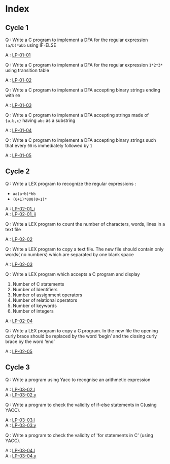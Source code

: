 # Index

## Cycle 1

Q : Write a C program to implement a DFA for the regular expression `(a/b)*abb`
using IF-ELSE

A : [LP-01-01](./Cycle%201/LP_01_01.c)

Q : Write a C program to implement a DFA for the regular expression `1*2*3*` using
transition table

A : [LP-01-02](./Cycle%201/LP_01_02.c)

Q : Write a C program to implement a DFA accepting binary strings ending with `00`

A : [LP-01-03](./Cycle%201/LP_01_03.c)

Q : Write a C program to implement a DFA accepting strings made of `{a,b,c}` having `abc` as a substring

A : [LP-01-04](./Cycle%201/LP_01_04.c)

Q : Write a C program to implement a DFA accepting binary strings such that every `00` is immediately followed by `1`

A : [LP-01-05](./Cycle%201/LP_01_05.c)

## Cycle 2

Q : Write a LEX program to recognize the regular expressions :
- `aa(a+b)*bb`
- `(0+1)*000(0+1)*`

A : [LP-02-01_i](./Cycle%202/LP_02_01_i.l) \
A : [LP-02-01_ii](./Cycle%202/LP_02_01_ii.l)

Q : Write a LEX program to count the number of characters, words, lines in a text file

A : [LP-02-02](./Cycle%202/LP_02_02.l)

Q : Write a LEX program to copy a text file. The new file should contain only words( no
numbers) which are separated by one blank space

A : [LP-02-03](./Cycle%202/LP_02_03.l)

Q : Write a LEX program which accepts a C program and display
1. Number of C statements
2. Number of Identifiers
3. Number of assignment operators
4. Number of relational operators
5. Number of keywords
6. Number of integers

A : [LP-02-04](./Cycle%202/LP_02_04.l)

Q : Write a LEX program to copy a C program. In the new file the opening curly brace
should be replaced by the word ‘begin’ and the closing curly brace by the word ‘end’

A : [LP-02-05](./Cycle%202/LP_02_05.l)

## Cycle 3

Q : Write a program using Yacc to recognise an arithmetic expression

A : [LP-03-02.l](./Cycle%203/LP_03_02.l) \
A : [LP-03-02.y](./Cycle%203/LP_03_02.y)

Q : Write a program to check the validity of if-else statements in C(using
YACC).

A : [LP-03-03.l](./Cycle%203/LP_03_03.l) \
A : [LP-03-03.y](./Cycle%203/LP_03_03.y)

Q : Write a program to check the validity of 'for statements in C' (using
YACC).

A : [LP-03-04.l](./Cycle%203/LP_03_04.l) \
A : [LP-03-04.y](./Cycle%203/LP_03_04.y)